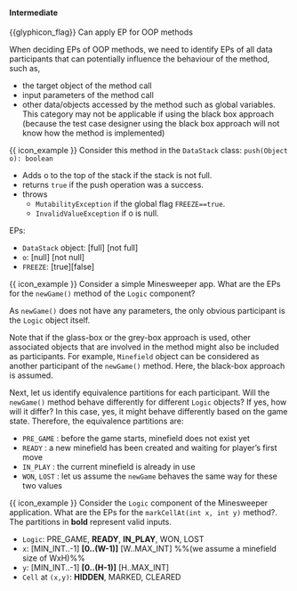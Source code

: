 <div id="title">

#### Intermediate

</div>

<span id="prereqs"></span>

<span id="outcomes">{{glyphicon_flag}} Can apply EP for OOP methods</span>

<div id="body">

When deciding EPs of OOP methods, we need to identify EPs of all data participants  that can potentially influence the behaviour of the method, such as,

* the target object of the method call
* input parameters of the method call
* other data/objects accessed by the method such as global variables. This category may not be applicable if using the black box approach (because the test case designer using the black box approach will not know how the method is implemented)

<tip-box>

{{ icon_example }} Consider this method in the `DataStack` class:
`push(Object o): boolean`
* Adds o to the top of the stack if the stack is not full.
* returns `true` if the push operation was a success.
* throws 
  * `MutabilityException` if the global flag `FREEZE==true`.
  * `InvalidValueException` if  o is null.

EPs:
  * `DataStack` object: [full] [not full]
  * `o`: [null] [not null]
  * `FREEZE`: [true][false]

</tip-box>

<tip-box>

{{ icon_example }} Consider a simple Minesweeper app. What are the EPs for the `newGame()` method of the `Logic` component?

As `newGame()` does not have any parameters, the only obvious participant is the `Logic` object itself.

Note that if the glass-box or the grey-box approach is used, other associated objects that are involved in the method might also be included as participants. For example, `Minefield` object can be considered as another participant of the `newGame()` method. Here, the black-box approach is assumed.

Next, let us identify equivalence partitions for each participant. Will the `newGame()` method behave differently for different `Logic` objects? If yes, how will it differ? In this case, yes, it might behave differently based on the game state. Therefore, the equivalence partitions are:

* `PRE_GAME` : before the game starts, minefield does not exist yet
* `READY` : a new minefield has been created and waiting for player’s first move
* `IN_PLAY` : the current minefield is already in use
* `WON`, `LOST` : let us assume the `newGame` behaves the same way for these two values

</tip-box>

<tip-box>

{{ icon_example }} Consider the `Logic` component of the Minesweeper application. What are the EPs for the `markCellAt(int x, int y)` method?. The partitions in **bold** represent valid inputs.

* `Logic`: PRE_GAME, **READY**, **IN_PLAY**, WON, LOST
* `x`: [MIN_INT..-1] **[0..(W-1)]** [W..MAX_INT] %%(we assume a minefield size of WxH)%%
* `y`: [MIN_INT..-1] **[0..(H-1)]** [H..MAX_INT]
* `Cell` at `(x,y)`: **HIDDEN**, MARKED, CLEARED

</tip-box>

</div>

<div id="extras">
</div>